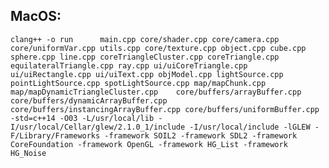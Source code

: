 ## MacOS:
`clang++ -o run      main.cpp core/shader.cpp core/camera.cpp core/uniformVar.cpp utils.cpp core/texture.cpp object.cpp cube.cpp sphere.cpp line.cpp coreTriangleCluster.cpp coreTriangle.cpp equilateralTriangle.cpp ray.cpp ui/uiCoreTriangle.cpp ui/uiRectangle.cpp ui/uiText.cpp objModel.cpp lightSource.cpp pointLightSource.cpp spotLightSource.cpp map/mapChunk.cpp map/mapDynamicTriangleCluster.cpp    core/buffers/arrayBuffer.cpp core/buffers/dynamicArrayBuffer.cpp core/buffers/instancingArrayBuffer.cpp core/buffers/uniformBuffer.cpp         -std=c++14 -O03 -L/usr/local/lib -I/usr/local/Cellar/glew/2.1.0_1/include -I/usr/local/include -lGLEW -F/Library/Frameworks -framework SOIL2 -framework SDL2 -framework CoreFoundation -framework OpenGL -framework HG_List -framework HG_Noise`

